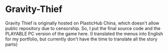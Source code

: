 # Gravity-Thief
Gravity Thief is originally hosted on PlasticHub China, which doesn't allow public repository due to censorship. So, I put the final source code and the PLAYABLE PC version of the game here. (I translated the menus into English for my portfolio, but currently don't have the time to translate all the story parts)
